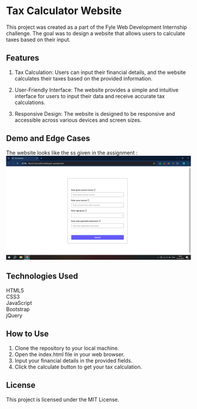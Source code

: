 
# Tax Calculator Website

This project was created as a part of the Fyle Web Development Internship challenge. The goal was to design a website that allows users to calculate taxes based on their input.


## Features

1) Tax Calculation: Users can input their financial details, and the website calculates their taxes based on the provided information.

2) User-Friendly Interface: The website provides a simple and intuitive interface for users to input their data and receive accurate tax calculations.

3) Responsive Design: The website is designed to be responsive and accessible across various devices and screen sizes.

## Demo and Edge Cases

The website looks like the ss given in the assignment :
![SS1](Images/Screenshot_(4606).png)




## Technologies Used
HTML5  
CSS3  
JavaScript  
Bootstrap  
jQuery
## How to Use

1) Clone the repository to your local machine.  
2) Open the index.html file in your web browser.  
3) Input your financial details in the provided fields.  
4) Click the calculate button to get your tax calculation.
## License
This project is licensed under the MIT License.
